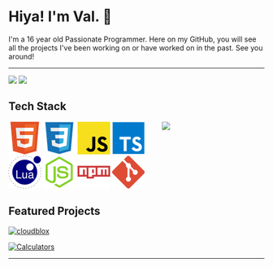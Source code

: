 
<h1> Hiya! I'm Val. 👋 </h1>

<p>I'm a 16 year old Passionate Programmer. Here on my GitHub, you will see all the projects I've been working on or have worked on in the past. See you around!</p>

***
<p float="left">
  <img src="https://github-readme-stats-valiantwind.vercel.app/api?username=ValiantWind&show_icons=true&theme=dark&ring_color=2AB0FE" width="40%" />
  <img src="https://github-readme-stats-valiantwind.vercel.app/api/top-langs/?username=ValiantWind&hide=nix,shell&layout=compact&theme=dark&exclude_repo=github-readme-stats" width="40%" /> 
</p>


## Tech Stack


<a href="https://discord.com/users/318423524807016448">
  <img width="40%" src="https://lanyard.cnrad.dev/api/318423524807016448?bg=5865F2" align="right" />
</a>

![HTML](assets/html.png) ![CSS](assets/css.png) ![JavaScript](assets/javascript.png) ![TypeScript](assets/typescript.png) ![Lua](assets/lua.png) ![Node.js](assets/nodejs.png) ![NPM](assets/npm.png) ![Git](assets/git.png)


## Featured Projects

[![cloudblox](https://github-readme-stats-valiantwind.vercel.app/api/pin/?username=ValiantWind&repo=cloudblox&theme=dark&show_owner=true)](https://github.com/ValiantWind/cloudblox)

[![Calculators](https://github-readme-stats-valiantwind.vercel.app/api/pin/?username=ValiantWind&repo=Calculators&theme=dark&show_owner=true)](https://github.com/ValiantWind/Calculators)

***
